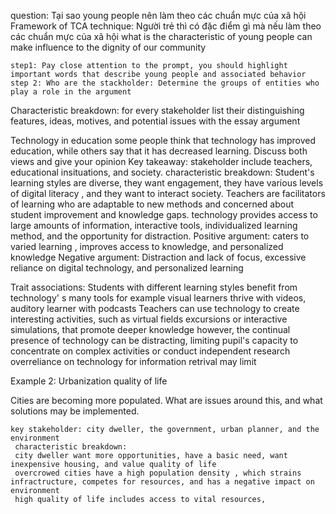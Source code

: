 question: Tại sao young people nên làm theo các chuẩn mực của xã hội 
Framework of TCA technique: Người trẻ thì có đặc điểm gì mà nếu làm theo các chuẩn mực của xã hội 
what is the characteristic of young people can make influence to the dignity of our community 

	step1: Pay close attention to the prompt, you should highlight important words that describe young people and associated behavior 
	step 2: Who are the stackholder: Determine the groups of entities who play a role in the argument

Characteristic breakdown: 
for every stakeholder list their distinguishing features, ideas, motives, and potential issues with the essay argument


Technology in education
some people think that technology has improved education, while others say that it has decreased learning. Discuss both views and give your opinion
	Key takeaway:  stakeholder include teachers, educational insituations, and society. 
	characteristic breakdown: 
	Student's learning styles are diverse, they want engagement, they have various levels of digital literacy , and they want to interact society.
	Teachers are facilitators of learning who are adaptable to new methods and concerned about student improvement and knowledge gaps.
	technology provides access to large amounts of information, interactive tools, individualized learning method, and the opportunity for distraction.
	Positive argument: caters to varied learning , improves access to knowledge, and personalized knowledge
	Negative argument: Distraction and lack of focus, excessive reliance on digital technology, and personalized learning

Trait associations:
	Students with different learning styles benefit from technology' s many tools for example visual learners thrive with videos, auditory learner with podcasts
	Teachers can use technology to create interesting activities, such as virtual fields excursions or interactive simulations, that promote deeper knowledge
	however, the continual presence of technology can be distracting, limiting pupil's capacity to concentrate on complex activities or conduct independent research
	overreliance on technology for information retrival may limit 



Example 2: Urbanization quality of life

Cities are becoming more populated. What are issues around this, and what solutions may be implemented.

	key stakeholder: city dweller, the government, urban planner, and the environment
	 characteristic breakdown:
	 city dweller want more opportunities, have a basic need, want inexpensive housing, and value quality of life
	 overcrowed cities have a high population density , which strains infractructure, competes for resources, and has a negative impact on environment
	 high quality of life includes access to vital resources, 